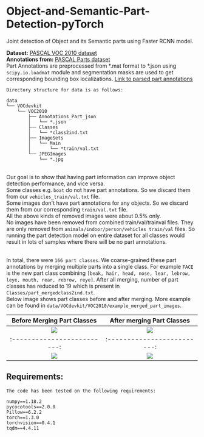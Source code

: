 # Object-and-Semantic-Part-Detection-pyTorch
Joint detection of Object and its Semantic parts using Faster RCNN model.

**Dataset:** [PASCAL VOC 2010 dataset](http://host.robots.ox.ac.uk/pascal/VOC/voc2010/index.html#devkit)<br>
**Annotations from:** [PASCAL Parts dataset](http://roozbehm.info/pascal-parts/pascal-parts.html)
<br>Part Annotations are preprocessed from  \*.mat format to \*.json using ```scipy.io.loadmat``` module and segmentation masks are used to get corresponding bounding box localizations. [Link to parsed part annotations](https://drive.google.com/drive/folders/1sF1NY0VygsvoGvRkp90e3x5zYgx7RRKc?usp=sharing)

```
Directory structure for data is as follows:

data
└── VOCdevkit
    └── VOC2010
        ├── Annotations_Part_json
        │   └── *.json
        ├── Classes
        │   └── *class2ind.txt
        ├── ImageSets
        │   └── Main
        │       └── *train/val.txt
        └── JPEGImages
            └── *.jpg
```

<br>Our goal is to show that having part information can improve object detection performance, and vice versa.
<br>Some classes e.g. ```boat``` do not have part annotations. So we discard them from our ```vehicles_train/val.txt``` file.
<br>Some images don't have part annotations for any objects. So we discard them from our corresponding ```train/val.txt``` file.
<br>All the above kinds of removed images were about 0.5% only.
<br>No images have been removed from combined train/val/trainval files. They are only removed from ```animals/indoor/person/vehicles train/val``` files. So running the part detection model on entire dataset for all classes would result in lots of samples where there will be no part annotations.

<br>In total, there were ```166 part classes```. We coarse-grained these part annotations by merging multiple parts into a single class. For example ```FACE``` is the new part class combining ```[beak, hair, head, nose, lear, lebrow, leye, mouth, rear, rebrow, reye]```. After all merging, number of part classes has reduced to 19 which is present in ```Classes/part_mergedclass2ind.txt```.
<br> Below image shows part classes before and after merging. More example can be found in ```data/VOCdevkit/VOC2010/example_merged_part_images```.

Before Merging Part Classes|After merging Part Classes
:-------------------------:|:-------------------------:
![](https://github.com/kevalmorabia97/Object-and-Semantic-Part-Detection-pyTorch/blob/master/data/VOCdevkit/VOC2010/example_merged_part_images/2008_000217_allparts.jpg)  |  ![](https://github.com/kevalmorabia97/Object-and-Semantic-Part-Detection-pyTorch/blob/master/data/VOCdevkit/VOC2010/example_merged_part_images/2008_000217_mergedparts.jpg)
:-------------------------:|:-------------------------:
![](https://github.com/kevalmorabia97/Object-and-Semantic-Part-Detection-pyTorch/blob/master/data/VOCdevkit/VOC2010/example_merged_part_images/2008_000112_allparts.jpg)  |  ![](https://github.com/kevalmorabia97/Object-and-Semantic-Part-Detection-pyTorch/blob/master/data/VOCdevkit/VOC2010/example_merged_part_images/2008_000112_mergedparts.jpg)

## Requirements:
```
The code has been tested on the following requirements:

numpy==1.18.2
pycocotools==2.0.0
Pillow==6.2.2
torch==1.3.0
torchvision==0.4.1
tqdm==4.4.11
```
